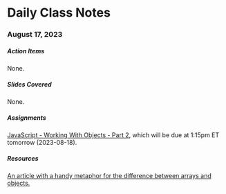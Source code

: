 # Daily Class Notes

### August 17, 2023

##### Action Items

None.

##### Slides Covered

None.

##### Assignments

[JavaScript - Working With Objects - Part 2](https://github.com/AnnieCannons/js-working-with-objects-part-2), which will be due at 1:15pm ET tomorrow (2023-08-18).

##### Resources

[An article with a handy metaphor for the difference between arrays and objects.](https://blog.codeanalogies.com/2017/04/29/javascript-arrays-and-objects-are-just-like-books-and-newspapers/)

